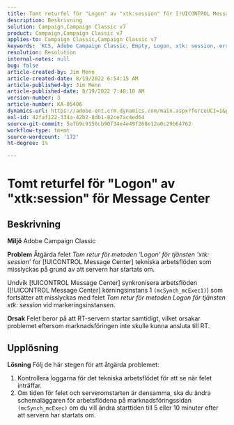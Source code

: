 ```yaml
---
title: Tomt returfel för "Logon" av "xtk:session" för [!UICONTROL Message Center]
description: Beskrivning
solution: Campaign,Campaign Classic v7
product: Campaign,Campaign Classic v7
applies-to: Campaign Classic,Campaign Classic v7
keywords: 'KCS, Adobe Campaign Classic, Empty, Logon, xtk: session, error, Message Center, Technical workflow'
resolution: Resolution
internal-notes: null
bug: false
article-created-by: Jim Menn
article-created-date: 8/19/2022 6:54:15 AM
article-published-by: Jim Menn
article-published-date: 8/19/2022 7:40:10 AM
version-number: 3
article-number: KA-05406
dynamics-url: https://adobe-ent.crm.dynamics.com/main.aspx?forceUCI=1&pagetype=entityrecord&etn=knowledgearticle&id=bccbb0bb-8b1f-ed11-b83e-0022480866ad
exl-id: 42faf122-334a-42b2-8db1-82ce7ac4ed64
source-git-commit: 5a7b9c9156cb90f34e4e49f268e12a0c29b64762
workflow-type: tm+mt
source-wordcount: '172'
ht-degree: 1%

---
```


# Tomt returfel för &quot;Logon&quot; av &quot;xtk:session&quot; för Message Center

## Beskrivning


<b>Miljö</b>
Adobe Campaign Classic

<b>Problem</b>
Åtgärda felet *Tom retur för metoden &#39;Logon&#39; för tjänsten &#39;xtk: session*&#39; for [!UICONTROL Message Center] tekniska arbetsflöden som misslyckas på grund av att servern har startats om.

Undvik [!UICONTROL Message Center] synkronisera arbetsflöden ([!UICONTROL Message Center] körningsinstans 1 `(mcSynch_mcExec1)`) som fortsätter att misslyckas med felet *Tom retur för metoden Logon för tjänsten xtk: session* vid markeringsinstansen.

<b>Orsak</b>
Felet beror på att RT-servern startar samtidigt, vilket orsakar problemet eftersom marknadsföringen inte skulle kunna ansluta till RT.


## Upplösning


<b>Lösning</b>
Följ de här stegen för att åtgärda problemet:

1. Kontrollera loggarna för det tekniska arbetsflödet för att se när felet inträffar.
2. Om tiden för felet och serveromstarten är densamma, ska du ändra schemaläggaren för arbetsflödena på marknadsföringssidan `(mcSynch_mcExec)` om du vill ändra starttiden till 5 eller 10 minuter efter att servern har startats om.
